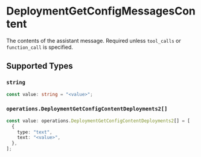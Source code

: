 # DeploymentGetConfigMessagesContent

The contents of the assistant message. Required unless `tool_calls` or `function_call` is specified.


## Supported Types

### `string`

```typescript
const value: string = "<value>";
```

### `operations.DeploymentGetConfigContentDeployments2[]`

```typescript
const value: operations.DeploymentGetConfigContentDeployments2[] = [
  {
    type: "text",
    text: "<value>",
  },
];
```

